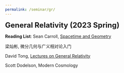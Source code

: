 ```yaml
---
permalink: /seminar/gr/
---
```



**<font size=5>General Relativity (2023 Spring)</font>**


**Reading List**: 
Sean Carroll, [Spacetime and Geometry](https://www.preposterousuniverse.com/spacetimeandgeometry/)

梁灿彬, 微分几何与广义相对论入门

David Tong, [Lectures on General Relativity](https://www.damtp.cam.ac.uk/user/tong/gr.html)

Scott Dodelson, Modern Cosmology